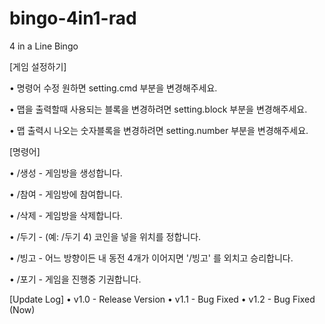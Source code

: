 # bingo-4in1-rad
4 in a Line Bingo




[게임 설정하기]

• 명령어 수정 원하면 setting.cmd 부분을 변경해주세요.

• 맵을 출력할때 사용되는 블록을 변경하려면 setting.block 부분을 변경해주세요.

• 맵 출력시 나오는 숫자블록을 변경하려면 setting.number 부분을 변경해주세요.



[명령어]

• /생성    -    게임방을 생성합니다.

• /참여    -    게임방에 참여합니다.

• /삭제    -    게임방을 삭제합니다.

• /두기    -    (예: /두기 4) 코인을 넣을 위치를 정합니다.

• /빙고    -    어느 방향이든 내 동전 4개가 이어지면 '/빙고' 를 외치고 승리합니다.

• /포기    -    게임을 진행중 기권합니다.



[Update Log]
• v1.0 - Release Version
• v1.1 - Bug Fixed
• v1.2 - Bug Fixed (Now)

